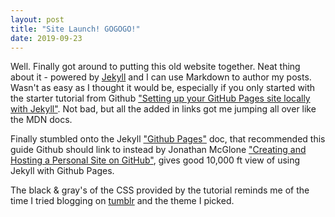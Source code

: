 ```yaml
---
layout: post
title: "Site Launch! GOGOGO!"
date: 2019-09-23
---
```


Well. Finally got around to putting this old website together. Neat thing about it - powered by [Jekyll](http://jekyllrb.com) and I can use Markdown to author my posts. Wasn't as easy as I thought it would be, especially if you only started with the starter tutorial from Github ["Setting up your GitHub Pages site locally with Jekyll"](https://help.github.com/en/articles/setting-up-your-github-pages-site-locally-with-jekyll). Not bad, but all the added in links got me jumping all over like the MDN docs.

Finally stumbled onto the Jekyll ["Github Pages"](https://jekyllrb.com/docs/github-pages/#project-page-url-structure) doc, that recommended this guide Github should link to instead by Jonathan McGlone ["Creating and Hosting a Personal Site on GitHub"](http://jmcglone.com/guides/github-pages/), gives good 10,000 ft view of using Jekyll with Github Pages.

The black & gray's of the CSS provided by the tutorial reminds me of the time I tried blogging on [tumblr](https://culgnol.tumblr.com/) and the theme I picked.